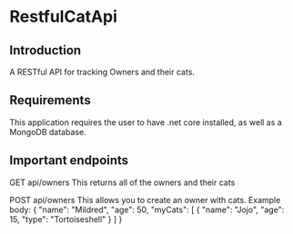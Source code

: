 <h1>RestfulCatApi</h1>

<h2>Introduction</h2>

A RESTful API for tracking Owners and their cats.

<h2>Requirements</h2>

This application requires the user to have .net core installed, as well as a MongoDB database.

<h2>Important endpoints</h2>

GET api/owners
This returns all of the owners and their cats

POST api/owners
This allows you to create an owner with cats. Example body:
{
	"name": "Mildred",
	"age": 50,
	"myCats": [
		{
			"name": "Jojo",
			"age": 15,
			"type": "Tortoiseshell"
		}
	]
}